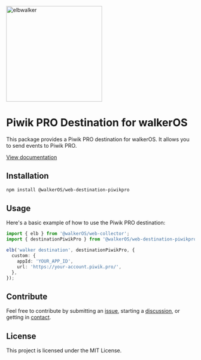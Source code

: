 <p align="left">
  <a href="https://elbwalker.com">
    <img title="elbwalker" src='https://www.elbwalker.com/img/elbwalker_logo.png' width="256px"/>
  </a>
</p>

# Piwik PRO Destination for walkerOS

This package provides a Piwik PRO destination for walkerOS. It allows you to
send events to Piwik PRO.

[View documentation](https://www.elbwalker.com/docs/destinations/web/piwikpro/)

## Installation

```sh
npm install @walkerOS/web-destination-piwikpro
```

## Usage

Here's a basic example of how to use the Piwik PRO destination:

```typescript
import { elb } from '@walkerOS/web-collector';
import { destinationPiwikPro } from '@walkerOS/web-destination-piwikpro';

elb('walker destination', destinationPiwikPro, {
  custom: {
    appId: 'YOUR_APP_ID',
    url: 'https://your-account.piwik.pro/',
  },
});
```

## Contribute

Feel free to contribute by submitting an
[issue](https://github.com/elbwalker/walkerOS/issues), starting a
[discussion](https://github.com/elbwalker/walkerOS/discussions), or getting in
[contact](https://calendly.com/elb-alexander/30min).

## License

This project is licensed under the MIT License.
